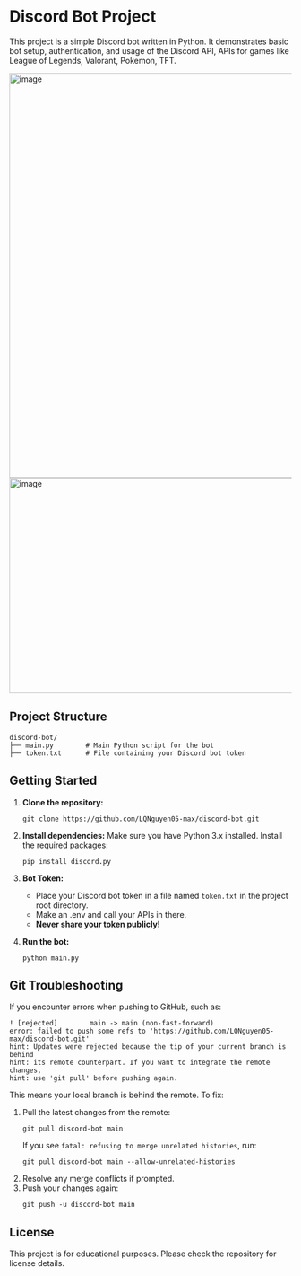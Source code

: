 # Discord Bot Project

This project is a simple Discord bot written in Python. It demonstrates basic bot setup, authentication, and usage of the Discord API, APIs for games like League of Legends, Valorant, Pokemon, TFT.

<img width="1276" height="721" alt="image" src="https://github.com/user-attachments/assets/5a93579b-2698-45cd-a563-655aa6d8a33d" />
<img width="1264" height="384" alt="image" src="https://github.com/user-attachments/assets/36225fff-16c4-41bd-b0aa-15423697ed86" />


## Project Structure

```
discord-bot/
├── main.py        # Main Python script for the bot
├── token.txt      # File containing your Discord bot token
```

## Getting Started

1. **Clone the repository:**

   ```
   git clone https://github.com/LQNguyen05-max/discord-bot.git
   ```

2. **Install dependencies:**
   Make sure you have Python 3.x installed. Install the required packages:

   ```
   pip install discord.py
   ```

3. **Bot Token:**

   - Place your Discord bot token in a file named `token.txt` in the project root directory.
   - Make an .env and call your APIs in there.
   - **Never share your token publicly!**

4. **Run the bot:**
   ```
   python main.py
   ```

## Git Troubleshooting

If you encounter errors when pushing to GitHub, such as:

```
! [rejected]        main -> main (non-fast-forward)
error: failed to push some refs to 'https://github.com/LQNguyen05-max/discord-bot.git'
hint: Updates were rejected because the tip of your current branch is behind
hint: its remote counterpart. If you want to integrate the remote changes,
hint: use 'git pull' before pushing again.
```

This means your local branch is behind the remote. To fix:

1. Pull the latest changes from the remote:
   ```
   git pull discord-bot main
   ```
   If you see `fatal: refusing to merge unrelated histories`, run:
   ```
   git pull discord-bot main --allow-unrelated-histories
   ```
2. Resolve any merge conflicts if prompted.
3. Push your changes again:
   ```
   git push -u discord-bot main
   ```

## License

This project is for educational purposes. Please check the repository for license details.
